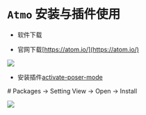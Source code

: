 # `Atmo` 安装与插件使用

* 软件下载

* 官网下载[https://atom.io/](https://atom.io/)<br/>

[![](https://github.com/htengweb/react-knowledge/blob/master/images/atmo.png)](https://atom.io/ "去下载")

* 安装插件[activate-poser-mode](https://atom.io/packages/activate-power-mode)

\#   Packages -> Setting View -> Open -> Install  <br/>

![](https://github.com/htengweb/react-knowledge/blob/master/images/activateSetting.png)